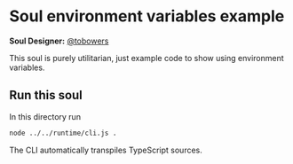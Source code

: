# Soul environment variables example

**Soul Designer:** [@tobowers](https://github.com/tobowers)

This soul is purely utilitarian, just example code to show using environment variables.

## Run this soul

In this directory run

```bash
node ../../runtime/cli.js .
```
The CLI automatically transpiles TypeScript sources.
